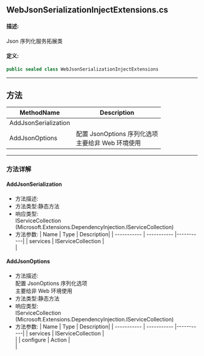## WebJsonSerializationInjectExtensions.cs 


#### 描述:


Json 序列化服务拓展类


#### 定义: 
``` csharp
public sealed class WebJsonSerializationInjectExtensions
```
---
## 方法 
| MethodName      | Description | 
| ----------- | ----------- |
| AddJsonSerialization |  |
| AddJsonOptions | 配置 JsonOptions 序列化选项<br>主要给非 Web 环境使用 |
---
### 方法详解 
####  AddJsonSerialization
* 方法描述:<br> 
* 方法类型:静态方法
* 响应类型:<br> IServiceCollection <br> (Microsoft.Extensions.DependencyInjection.IServiceCollection)
* 方法参数:
| Name      | Type | Description|
| ----------- | ----------- |-----------|
| services | IServiceCollection |<br> |
####  AddJsonOptions
* 方法描述:<br> 配置 JsonOptions 序列化选项<br>主要给非 Web 环境使用
* 方法类型:静态方法
* 响应类型:<br> IServiceCollection <br> (Microsoft.Extensions.DependencyInjection.IServiceCollection)
* 方法参数:
| Name      | Type | Description|
| ----------- | ----------- |-----------|
| services | IServiceCollection |<br> |
| configure | Action<JsonOptions> |<br> |
